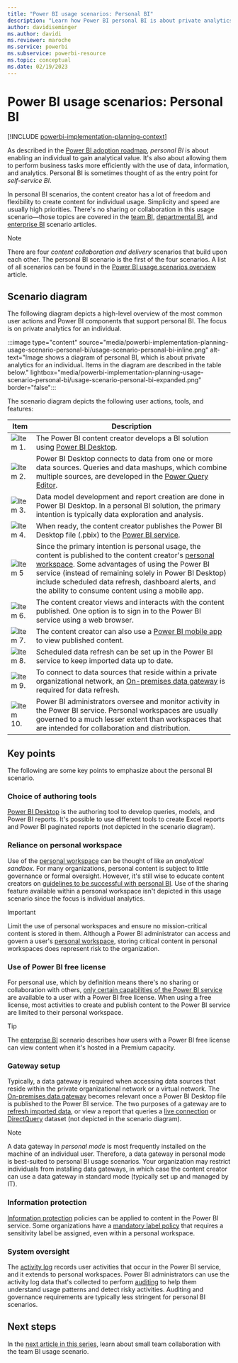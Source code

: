```yaml
---
title: "Power BI usage scenarios: Personal BI"
description: "Learn how Power BI personal BI is about private analytics for an individual."
author: davidiseminger
ms.author: davidi
ms.reviewer: maroche
ms.service: powerbi
ms.subservice: powerbi-resource
ms.topic: conceptual
ms.date: 02/19/2023
---
```


# Power BI usage scenarios: Personal BI

[!INCLUDE [powerbi-implementation-planning-context](includes/powerbi-implementation-planning-context.md)]

As described in the [Power BI adoption roadmap](powerbi-adoption-roadmap-content-delivery-scope.md#personal-bi), *personal BI* is about enabling an individual to gain analytical value. It's also about allowing them to perform business tasks more efficiently with the use of data, information, and analytics. Personal BI is sometimes thought of as the entry point for *self-service BI*.

In personal BI scenarios, the content creator has a lot of freedom and flexibility to create content for individual usage. Simplicity and speed are usually high priorities. There's no sharing or collaboration in this usage scenario—those topics are covered in the [team BI](powerbi-implementation-planning-usage-scenario-team-bi.md), [departmental BI](powerbi-implementation-planning-usage-scenario-departmental-bi.md), and [enterprise BI](powerbi-implementation-planning-usage-scenario-enterprise-bi.md) scenario articles.

> [!NOTE]
> There are four *content collaboration and delivery* scenarios that build upon each other. The personal BI scenario is the first of the four scenarios. A list of all scenarios can be found in the [Power BI usage scenarios overview](powerbi-implementation-planning-usage-scenario-overview.md) article.

## Scenario diagram

The following diagram depicts a high-level overview of the most common user actions and Power BI components that support personal BI. The focus is on private analytics for an individual.

:::image type="content" source="media/powerbi-implementation-planning-usage-scenario-personal-bi/usage-scenario-personal-bi-inline.png" alt-text="Image shows a diagram of personal BI, which is about private analytics for an individual. Items in the diagram are described in the table below." lightbox="media/powerbi-implementation-planning-usage-scenario-personal-bi/usage-scenario-personal-bi-expanded.png" border="false":::

The scenario diagram depicts the following user actions, tools, and features:

| **Item** | **Description** |
| --- | --- |
| ![Item 1.](media/common/icon-01-red-30x30.png) | The Power BI content creator develops a BI solution using [Power BI Desktop](../fundamentals/desktop-what-is-desktop.md). |
| ![Item 2.](media/common/icon-02-red-30x30.png) | Power BI Desktop connects to data from one or more data sources. Queries and data mashups, which combine multiple sources, are developed in the [Power Query Editor](/power-query/power-query-what-is-power-query). |
| ![Item 3.](media/common/icon-03-red-30x30.png) | Data model development and report creation are done in Power BI Desktop. In a personal BI solution, the primary intention is typically data exploration and analysis. |
| ![Item 4.](media/common/icon-04-red-30x30.png) | When ready, the content creator publishes the Power BI Desktop file (.pbix) to the [Power BI service](../fundamentals/power-bi-service-overview.md). |
| ![Item 5](media/common/icon-05-red-30x30.png) | Since the primary intention is personal usage, the content is published to the content creator's [personal workspace](../fundamentals/service-basic-concepts.md#workspaces). Some advantages of using the Power BI service (instead of remaining solely in Power BI Desktop) include scheduled data refresh, dashboard alerts, and the ability to consume content using a mobile app. |
| ![Item 6.](media/common/icon-06-red-30x30.png) | The content creator views and interacts with the content published. One option is to sign in to the Power BI service using a web browser. |
| ![Item 7.](media/common/icon-07-red-30x30.png) | The content creator can also use a [Power BI mobile app](../consumer/mobile/mobile-apps-for-mobile-devices.md) to view published content. |
| ![Item 8.](media/common/icon-08-red-30x30.png) | Scheduled data refresh can be set up in the Power BI service to keep imported data up to date. |
| ![Item 9.](media/common/icon-09-red-30x30.png) | To connect to data sources that reside within a private organizational network, an [On-premises data gateway](../connect-data/service-gateway-onprem.md) is required for data refresh. |
| ![Item 10.](media/common/icon-10-red-30x30.png) | Power BI administrators oversee and monitor activity in the Power BI service. Personal workspaces are usually governed to a much lesser extent than workspaces that are intended for collaboration and distribution. |

## Key points

The following are some key points to emphasize about the personal BI scenario.

### Choice of authoring tools

[Power BI Desktop](../fundamentals/desktop-what-is-desktop.md) is the authoring tool to develop queries, models, and Power BI reports. It's possible to use different tools to create Excel reports and Power BI paginated reports (not depicted in the scenario diagram).

### Reliance on personal workspace

Use of the [personal workspace](../fundamentals/service-basic-concepts.md#workspaces) can be thought of like an *analytical sandbox*. For many organizations, personal content is subject to little governance or formal oversight. However, it's still wise to educate content creators on [guidelines to be successful with personal BI](powerbi-adoption-roadmap-content-delivery-scope.md#personal-bi). Use of the sharing feature available within a personal workspace isn't depicted in this usage scenario since the focus is individual analytics.

> [!IMPORTANT]
> Limit the use of personal workspaces and ensure no mission-critical content is stored in them. Although a Power BI administrator can access and govern a user's [personal workspace](/power-bi/admin/service-admin-portal-workspaces#govern-my-workspaces), storing critical content in personal workspaces does represent risk to the organization.

### Use of Power BI free license

For personal use, which by definition means there's no sharing or collaboration with others, [only certain capabilities of the Power BI service](../consumer/end-user-features.md#feature-list) are available to a user with a Power BI free license. When using a free license, most activities to create and publish content to the Power BI service are limited to their personal workspace.

> [!TIP]
> The [enterprise BI](powerbi-implementation-planning-usage-scenario-enterprise-bi.md) scenario describes how users with a Power BI free license can view content when it's hosted in a Premium capacity.

### Gateway setup

Typically, a data gateway is required when accessing data sources that reside within the private organizational network or a virtual network. The [On-premises data gateway](../connect-data/service-gateway-onprem.md) becomes relevant once a Power BI Desktop file is published to the Power BI service. The two purposes of a gateway are to [refresh imported data](../connect-data/refresh-data.md), or view a report that queries a [live connection](../connect-data/desktop-directquery-about.md#live-connections) or [DirectQuery](../connect-data/desktop-directquery-about.md) dataset (not depicted in the scenario diagram).

> [!NOTE]
> A data gateway in *personal mode* is most frequently installed on the machine of an individual user. Therefore, a data gateway in personal mode is best-suited to personal BI usage scenarios. Your organization may restrict individuals from installing data gateways, in which case the content creator can use a data gateway in standard mode (typically set up and managed by IT).

### Information protection

[Information protection](powerbi-adoption-roadmap-system-oversight.md#information-protection-and-data-loss-prevention) policies can be applied to content in the Power BI service. Some organizations have a [mandatory label policy](../enterprise/service-security-sensitivity-label-mandatory-label-policy.md) that requires a sensitivity label be assigned, even within a personal workspace.

### System oversight

The [activity log](../admin/service-admin-auditing.md) records user activities that occur in the Power BI service, and it extends to personal workspaces. Power BI administrators can use the activity log data that's collected to perform [auditing](powerbi-implementation-planning-auditing-monitoring-overview.md) to help them understand usage patterns and detect risky activities. Auditing and governance requirements are typically less stringent for personal BI scenarios.

## Next steps

In the [next article in this series](powerbi-implementation-planning-usage-scenario-team-bi.md), learn about small team collaboration with the team BI usage scenario.
